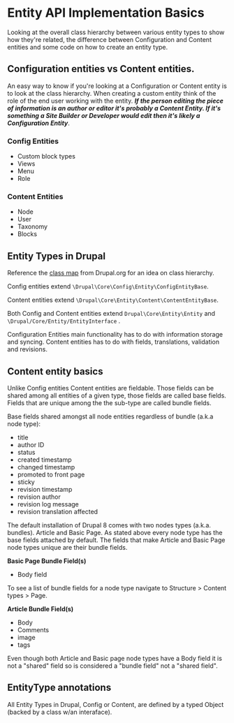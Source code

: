 # Entity API Implementation Basics

Looking at the overall class hierarchy between various entity types to show how they're related, the difference between Configuration and Content entities and some code on how to create an entity type.

## Configuration entities vs Content entities.

An easy way to know if you're looking at a Configuration or Content entity is to look at the class hierarchy. When creating a custom entity think of the role of the end user working with the entity. _**If the person editing the piece of information is an author or editor it's probably a Content Entity. If it's something a Site Builder or Developer would edit then it's likely a Configuration Entity**_.

### Config Entities

* Custom block types
* Views
* Menu
* Role

### Content Entities

* Node
* User
* Taxonomy
* Blocks

## Entity Types in Drupal

Reference the [class map](https://www.drupal.org/files/classDrupal_Entities.png) from Drupal.org for an idea on class hierarchy.

Config entities extend `\Drupal\Core\Config\Entity\ConfigEntityBase`.

Content entities extend `\Drupal\Core\Entity\Content\ContentEntityBase`.

Both Config and Content entities extend `Drupal\Core\Entity\Entity` and `\Drupal/Core/Entity/EntityInterface` .

Configuration Entities main functionality has to do with information storage and syncing. Content entities has to do with fields, translations, validation and revisions.

## Content entity basics

Unlike Config entities Content entities are fieldable. Those fields can be shared among all entities of a given type, those fields are called base fields. Fields that are unique among the the sub-type are called bundle fields.

Base fields shared amongst all node entities regardless of bundle \(a.k.a node type\):

* title
* author ID
* status
* created timestamp
* changed timestamp
* promoted to front page
* sticky
* revision timestamp
* revision author
* revision log message
* revision translation affected

The default installation of Drupal 8 comes with two nodes types \(a.k.a. bundles\). Article and Basic Page. As stated above every node type has the base fields attached by default. The fields that make Article and Basic Page node types unique are their bundle fields.

**Basic Page Bundle Field\(s\)**

* Body field

To see a list of bundle fields for a node type navigate to Structure &gt; Content types &gt; Page.

**Article Bundle Field\(s\)**

* Body
* Comments
* image
* tags

Even though both Article and Basic page node types have a Body field it is not a "shared" field so is considered a "bundle field" not a "shared field".

## EntityType annotations

All Entity Types in Drupal, Config or Content, are defined by a typed Object \(backed by a class w/an interaface\).



